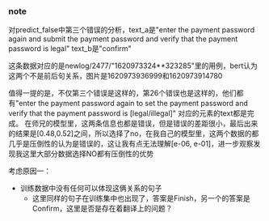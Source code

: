 ### note

对predict_false中第三个错误的分析，text_a是"enter the payment password again and submit the payment password and verify that the payment password is legal"
text_b是"confirm"

这条数据对应的是newlog/2477/"1620973324**323285"里的用例，bert认为这两个不是前后句关系，图片是1620973936999和1620973914780

值得一提的是，不仅第三个错误是这样的，第26个错误也是这样的，他们都有"enter the payment password again to set the payment password and verify that the payment password is [legal/illegal]"
对应的元素的text都是完成。
在师兄的模型里，这两条信息也都是错误，但是错误的差距很小，最后出来的结果是[0.48,0.52]之间，所以选择了no，在我自己的模型里，这两个数据的都几乎是压倒性的认为是错误的，这让我有点无法理解[e-06, e-01]，进一步观察发现我这里大部分数据选择NO都有压倒性的优势

考虑原因一：
- 训练数据中没有任何可以体现这俩关系的句子
    - 这里同样的句子在训练集中也出现了，答案是Finish，另一个的答案是Confirm，这里是否是存在着翻译上的问题？
